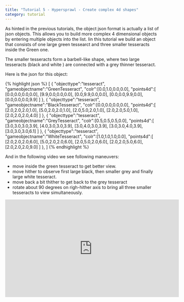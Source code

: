 ```yaml
---
title: "Tutorial 5 - Hypersprawl - Create complex 4d shapes"
category: tutorial
---
```


As hinted in the previous tutorials, the object json format is actually a list of json objects. This allows you to build more complex 4 dimensional objects by entering multiple objects into the list. Iin this tutorial we build an object that consists of one large green tessearct and three smaller tesseracts inside the Green one. 


<!--more-->

The smaller tesseracts form a barbell-like shape, where two large tesseracts (black and white ) are connected with a grey thinner tesseract.

Here is the json for this object:

{% highlight json %}
[
    {
        "objecttype":"tesseract",
        "gameobjectname":"GreenTesseract",
        "colr":[0.0,1.0,0.0,0.0],
        "points4d":[  
            [0.0,0.0,0.0,0.0],
            [9.9,0.0,0.0,0.0],
            [0.0,9.9,0.0,0.0],
            [0.0,0.0,9.9,0.0],
            [0.0,0.0,0.0,9.9]
        ]
    },
    {
        "objecttype":"tesseract",
        "gameobjectname":"BlackTesseract",
        "colr":[0.0,0.0,0.0,0.0],
        "points4d":[  
            [2.0,2.0,2.0,1.0],
            [5.0,2.0,2.0,1.0],
            [2.0,5.0,2.0,1.0],
            [2.0,2.0,5.0,1.0],
            [2.0,2.0,2.0,4.0]
        ]
    },
    {
        "objecttype":"tesseract",
        "gameobjectname":"GreyTesseract",
        "colr":[0.5,0.5,0.5,0.0],
        "points4d":[  
            [3.0,3.0,3.0,3.9],
            [4.0,3.0,3.0,3.9],
            [3.0,4.0,3.0,3.9],
            [3.0,3.0,4.0,3.9],
            [3.0,3.0,3.0,6.1]
        ]
    },
    {
        "objecttype":"tesseract",
        "gameobjectname":"WhiteTesseract",
        "colr":[1.0,1.0,1.0,0.0],
        "points4d":[  
            [2.0,2.0,2.0,6.0],
            [5.0,2.0,2.0,6.0],
            [2.0,5.0,2.0,6.0],
            [2.0,2.0,5.0,6.0],
            [2.0,2.0,2.0,9.0]
        ]
    },
]
{% endhighlight %}

And in the following video we see following maneuvers:

- move inside the green tesseract to get better view.
- move hither to observe first large black, then smaller grey and finally large white tesseract. 
- move back a bit thither to get back to the grey tesseract
- rotate about 90 degrees on righ-hither axis to bring all three smaller tesseracts to view simultaneously.

<iframe
  width="560"
  height="315"
  src="https://www.youtube.com/embed/UtfPfcKP5MI"
  frameborder="0"
  allow="accelerometer; autoplay; encrypted-media; gyroscope; picture-in-picture"
  allowfullscreen
></iframe>

